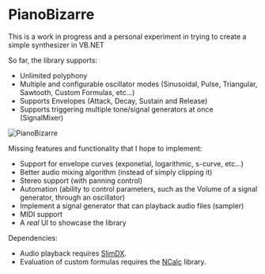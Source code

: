 # PianoBizarre

This is a work in progress and a personal experiment in trying to create a simple synthesizer in VB.NET

So far, the library supports:
- Unlimited polyphony
- Multiple and configurable oscillator modes (Sinusoidal, Pulse, Triangular, Sawtooth, Custom Formulas, etc...)
- Supports Envelopes (Attack, Decay, Sustain and Release)
- Supports triggering multiple tone/signal generators at once (SignalMixer)

![PianoBizarre](https://whenimbored.xfx.net/wp-content/uploads/2016/07/pianobizarre01.png)

Missing features and functionality that I hope to implement:
- Support for envelope curves (exponetial, logarithmic, s-curve, etc...)
- Better audio mixing algorithm (instead of simply clipping it)
- Stereo support (with panning control)
- Automation (ability to control parameters, such as the Volume of a signal generator, through an oscillator)
- Implement a signal generator that can playback audio files (sampler)
- MIDI support
- A *real* UI to showcase the library

Dependencies:
- Audio playback requires [SlimDX](https://slimdx.org/).
- Evaluation of custom formulas requires the [NCalc](https://ncalc.codeplex.com/) library.
